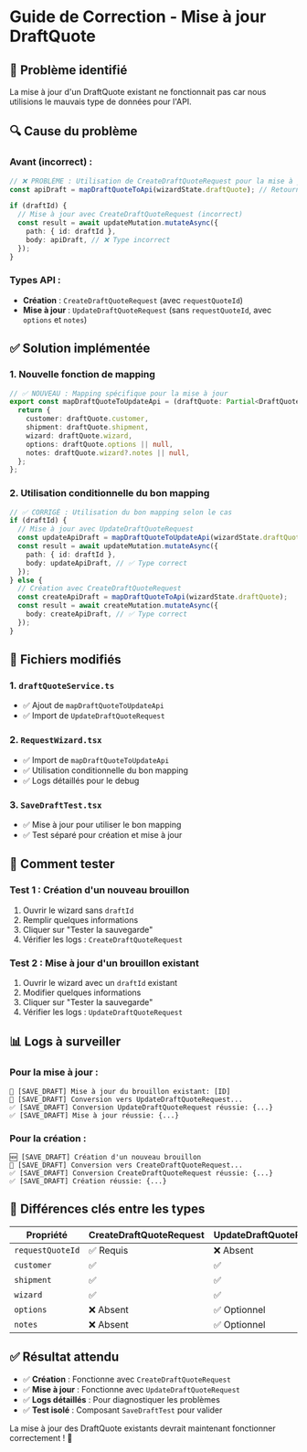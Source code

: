 # Guide de Correction - Mise à jour DraftQuote

## 🚨 **Problème identifié**
La mise à jour d'un DraftQuote existant ne fonctionnait pas car nous utilisions le mauvais type de données pour l'API.

## 🔍 **Cause du problème**

### **Avant (incorrect) :**
```typescript
// ❌ PROBLÈME : Utilisation de CreateDraftQuoteRequest pour la mise à jour
const apiDraft = mapDraftQuoteToApi(wizardState.draftQuote); // Retourne CreateDraftQuoteRequest

if (draftId) {
  // Mise à jour avec CreateDraftQuoteRequest (incorrect)
  const result = await updateMutation.mutateAsync({
    path: { id: draftId },
    body: apiDraft, // ❌ Type incorrect
  });
}
```

### **Types API :**
- **Création** : `CreateDraftQuoteRequest` (avec `requestQuoteId`)
- **Mise à jour** : `UpdateDraftQuoteRequest` (sans `requestQuoteId`, avec `options` et `notes`)

## ✅ **Solution implémentée**

### **1. Nouvelle fonction de mapping**
```typescript
// ✅ NOUVEAU : Mapping spécifique pour la mise à jour
export const mapDraftQuoteToUpdateApi = (draftQuote: Partial<DraftQuote>): UpdateDraftQuoteRequest => {
  return {
    customer: draftQuote.customer,
    shipment: draftQuote.shipment,
    wizard: draftQuote.wizard,
    options: draftQuote.options || null,
    notes: draftQuote.wizard?.notes || null,
  };
};
```

### **2. Utilisation conditionnelle du bon mapping**
```typescript
// ✅ CORRIGÉ : Utilisation du bon mapping selon le cas
if (draftId) {
  // Mise à jour avec UpdateDraftQuoteRequest
  const updateApiDraft = mapDraftQuoteToUpdateApi(wizardState.draftQuote);
  const result = await updateMutation.mutateAsync({
    path: { id: draftId },
    body: updateApiDraft, // ✅ Type correct
  });
} else {
  // Création avec CreateDraftQuoteRequest
  const createApiDraft = mapDraftQuoteToApi(wizardState.draftQuote);
  const result = await createMutation.mutateAsync({
    body: createApiDraft, // ✅ Type correct
  });
}
```

## 🔧 **Fichiers modifiés**

### **1. `draftQuoteService.ts`**
- ✅ Ajout de `mapDraftQuoteToUpdateApi`
- ✅ Import de `UpdateDraftQuoteRequest`

### **2. `RequestWizard.tsx`**
- ✅ Import de `mapDraftQuoteToUpdateApi`
- ✅ Utilisation conditionnelle du bon mapping
- ✅ Logs détaillés pour le debug

### **3. `SaveDraftTest.tsx`**
- ✅ Mise à jour pour utiliser le bon mapping
- ✅ Test séparé pour création et mise à jour

## 🧪 **Comment tester**

### **Test 1 : Création d'un nouveau brouillon**
1. Ouvrir le wizard sans `draftId`
2. Remplir quelques informations
3. Cliquer sur "Tester la sauvegarde"
4. Vérifier les logs : `CreateDraftQuoteRequest`

### **Test 2 : Mise à jour d'un brouillon existant**
1. Ouvrir le wizard avec un `draftId` existant
2. Modifier quelques informations
3. Cliquer sur "Tester la sauvegarde"
4. Vérifier les logs : `UpdateDraftQuoteRequest`

## 📊 **Logs à surveiller**

### **Pour la mise à jour :**
```
🔄 [SAVE_DRAFT] Mise à jour du brouillon existant: [ID]
🔄 [SAVE_DRAFT] Conversion vers UpdateDraftQuoteRequest...
✅ [SAVE_DRAFT] Conversion UpdateDraftQuoteRequest réussie: {...}
✅ [SAVE_DRAFT] Mise à jour réussie: {...}
```

### **Pour la création :**
```
🆕 [SAVE_DRAFT] Création d'un nouveau brouillon
🔄 [SAVE_DRAFT] Conversion vers CreateDraftQuoteRequest...
✅ [SAVE_DRAFT] Conversion CreateDraftQuoteRequest réussie: {...}
✅ [SAVE_DRAFT] Création réussie: {...}
```

## 🎯 **Différences clés entre les types**

| Propriété | CreateDraftQuoteRequest | UpdateDraftQuoteRequest |
|-----------|------------------------|-------------------------|
| `requestQuoteId` | ✅ Requis | ❌ Absent |
| `customer` | ✅ | ✅ |
| `shipment` | ✅ | ✅ |
| `wizard` | ✅ | ✅ |
| `options` | ❌ Absent | ✅ Optionnel |
| `notes` | ❌ Absent | ✅ Optionnel |

## ✅ **Résultat attendu**

- ✅ **Création** : Fonctionne avec `CreateDraftQuoteRequest`
- ✅ **Mise à jour** : Fonctionne avec `UpdateDraftQuoteRequest`
- ✅ **Logs détaillés** : Pour diagnostiquer les problèmes
- ✅ **Test isolé** : Composant `SaveDraftTest` pour valider

La mise à jour des DraftQuote existants devrait maintenant fonctionner correctement ! 🎉
